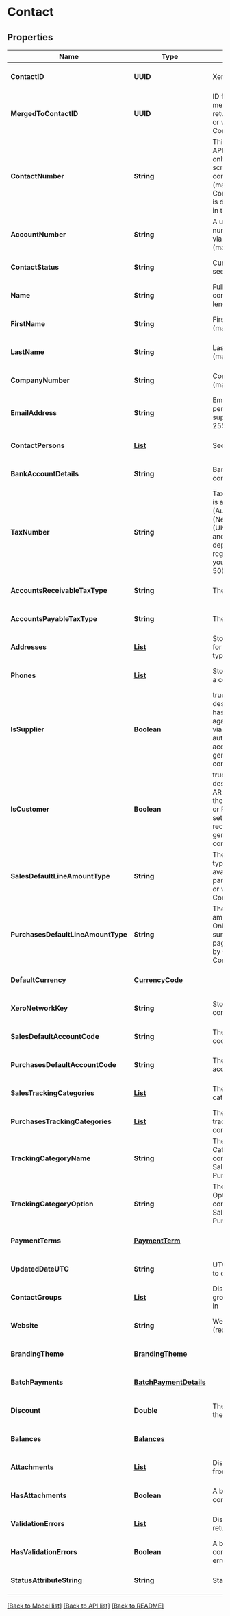 # Contact
## Properties

| Name | Type | Description | Notes |
|------------ | ------------- | ------------- | -------------|
| **ContactID** | **UUID** | Xero identifier | [optional] [default to null] |
| **MergedToContactID** | **UUID** | ID for the destination of a merged contact. Only returned when using paging or when fetching a contact by ContactId or ContactNumber. | [optional] [default to null] |
| **ContactNumber** | **String** | This can be updated via the API only i.e. This field is read only on the Xero contact screen, used to identify contacts in external systems (max length &#x3D; 50). If the Contact Number is used, this is displayed as Contact Code in the Contacts UI in Xero. | [optional] [default to null] |
| **AccountNumber** | **String** | A user defined account number. This can be updated via the API and the Xero UI (max length &#x3D; 50) | [optional] [default to null] |
| **ContactStatus** | **String** | Current status of a contact – see contact status types | [optional] [default to null] |
| **Name** | **String** | Full name of contact/organisation (max length &#x3D; 255) | [optional] [default to null] |
| **FirstName** | **String** | First name of contact person (max length &#x3D; 255) | [optional] [default to null] |
| **LastName** | **String** | Last name of contact person (max length &#x3D; 255) | [optional] [default to null] |
| **CompanyNumber** | **String** | Company registration number (max length &#x3D; 50) | [optional] [default to null] |
| **EmailAddress** | **String** | Email address of contact person (umlauts not supported) (max length  &#x3D; 255) | [optional] [default to null] |
| **ContactPersons** | [**List**](ContactPerson.md) | See contact persons | [optional] [default to null] |
| **BankAccountDetails** | **String** | Bank account number of contact | [optional] [default to null] |
| **TaxNumber** | **String** | Tax number of contact – this is also known as the ABN (Australia), GST Number (New Zealand), VAT Number (UK) or Tax ID Number (US and global) in the Xero UI depending on which regionalized version of Xero you are using (max length &#x3D; 50) | [optional] [default to null] |
| **AccountsReceivableTaxType** | **String** | The tax type from TaxRates | [optional] [default to null] |
| **AccountsPayableTaxType** | **String** | The tax type from TaxRates | [optional] [default to null] |
| **Addresses** | [**List**](Address.md) | Store certain address types for a contact – see address types | [optional] [default to null] |
| **Phones** | [**List**](Phone.md) | Store certain phone types for a contact – see phone types | [optional] [default to null] |
| **IsSupplier** | **Boolean** | true or false – Boolean that describes if a contact that has any AP  invoices entered against them. Cannot be set via PUT or POST – it is automatically set when an accounts payable invoice is generated against this contact. | [optional] [default to null] |
| **IsCustomer** | **Boolean** | true or false – Boolean that describes if a contact has any AR invoices entered against them. Cannot be set via PUT or POST – it is automatically set when an accounts receivable invoice is generated against this contact. | [optional] [default to null] |
| **SalesDefaultLineAmountType** | **String** | The default sales line amount type for a contact. Only available when summaryOnly parameter or paging is used, or when fetch by ContactId or ContactNumber. | [optional] [default to null] |
| **PurchasesDefaultLineAmountType** | **String** | The default purchases line amount type for a contact Only available when summaryOnly parameter or paging is used, or when fetch by ContactId or ContactNumber. | [optional] [default to null] |
| **DefaultCurrency** | [**CurrencyCode**](CurrencyCode.md) |  | [optional] [default to null] |
| **XeroNetworkKey** | **String** | Store XeroNetworkKey for contacts. | [optional] [default to null] |
| **SalesDefaultAccountCode** | **String** | The default sales account code for contacts | [optional] [default to null] |
| **PurchasesDefaultAccountCode** | **String** | The default purchases account code for contacts | [optional] [default to null] |
| **SalesTrackingCategories** | [**List**](SalesTrackingCategory.md) | The default sales tracking categories for contacts | [optional] [default to null] |
| **PurchasesTrackingCategories** | [**List**](SalesTrackingCategory.md) | The default purchases tracking categories for contacts | [optional] [default to null] |
| **TrackingCategoryName** | **String** | The name of the Tracking Category assigned to the contact under SalesTrackingCategories and PurchasesTrackingCategories | [optional] [default to null] |
| **TrackingCategoryOption** | **String** | The name of the Tracking Option assigned to the contact under SalesTrackingCategories and PurchasesTrackingCategories | [optional] [default to null] |
| **PaymentTerms** | [**PaymentTerm**](PaymentTerm.md) |  | [optional] [default to null] |
| **UpdatedDateUTC** | **String** | UTC timestamp of last update to contact | [optional] [default to null] |
| **ContactGroups** | [**List**](ContactGroup.md) | Displays which contact groups a contact is included in | [optional] [default to null] |
| **Website** | **String** | Website address for contact (read only) | [optional] [default to null] |
| **BrandingTheme** | [**BrandingTheme**](BrandingTheme.md) |  | [optional] [default to null] |
| **BatchPayments** | [**BatchPaymentDetails**](BatchPaymentDetails.md) |  | [optional] [default to null] |
| **Discount** | **Double** | The default discount rate for the contact (read only) | [optional] [default to null] |
| **Balances** | [**Balances**](Balances.md) |  | [optional] [default to null] |
| **Attachments** | [**List**](Attachment.md) | Displays array of attachments from the API | [optional] [default to null] |
| **HasAttachments** | **Boolean** | A boolean to indicate if a contact has an attachment | [optional] [default to false] |
| **ValidationErrors** | [**List**](ValidationError.md) | Displays validation errors returned from the API | [optional] [default to null] |
| **HasValidationErrors** | **Boolean** | A boolean to indicate if a contact has an validation errors | [optional] [default to false] |
| **StatusAttributeString** | **String** | Status of object | [optional] [default to null] |

[[Back to Model list]](../README.md#documentation-for-models) [[Back to API list]](../README.md#documentation-for-api-endpoints) [[Back to README]](../README.md)

